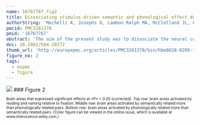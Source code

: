 ```yaml
---
name: 16767767_fig2
title: Dissociating stimulus-driven semantic and phonological effect during reading and naming.
authorString: 'Mechelli A, Josephs O, Lambon Ralph MA, McClelland JL, Price CJ.'
pmcid: PMC3261378
pmid: '16767767'
abstract: 'The aim of the present study was to dissociate the neural correlates of semantic and phonological processes during word reading and picture naming. Previous studies have addressed this issue by contrasting tasks involving semantic and phonological decisions. However, these tasks engage verbal short-term memory and executive functions that are not required for reading and naming. Here, 20 subjects were instructed to overtly name written words and pictures of objects while their neuronal responses were measured using functional magnetic resonance imaging (fMRI). Each trial consisted of a pair of successive stimuli that were either semantically related (e.g., "ROBIN-nest"), phonologically related (e.g., "BELL-belt"), unrelated (e.g., "KITE-lobster"), or semantically and phonologically identical (e.g., "FRIDGE-fridge"). In addition, a pair of stimuli could be presented in either the same modality (word-word or picture-picture) or a different modality (word-picture or picture-word). We report that semantically related pairs modulate neuronal responses in a left-lateralized network, including the pars orbitalis of the inferior frontal gyrus, the middle temporal gyrus, the angular gyrus, and the superior frontal gyrus. We propose that these areas are involved in stimulus-driven semantic processes. In contrast, phonologically related pairs modulate neuronal responses in bilateral insula. This region is therefore implicated in the discrimination of similar, competing phonological and articulatory codes. The above effects were detected with both words and pictures and did not differ between the two modalities even with a less conservative statistical threshold. In conclusion, this study dissociates the effects of semantic and phonological relatedness between successive items during reading and naming aloud.'
doi: 10.1002/hbm.20272
thumb_url: 'http://europepmc.org/articles/PMC3261378/bin/hbm0028-0205-f2.gif'
figure_no: 2
tags:
  - eupmc
  - figure
---
```

<img src='http://europepmc.org/articles/PMC3261378/bin/hbm0028-0205-f2.jpg' style='max-height: 300px'>
### Figure 2
<p style='font-size: 10px;'>Brain areas that expressed significant effects at *P* &lt; 0.05 (corrected). Top row: brain areas activated by reading and naming relative to fixation. Middle row: brain areas activated by semantically related more than phonologically related pairs. Bottom row: brain areas activated by phonologically related more than semantically related pairs. [Color figure can be viewed in the online issue, which is available at www.interscience.wiley.com.]</p>